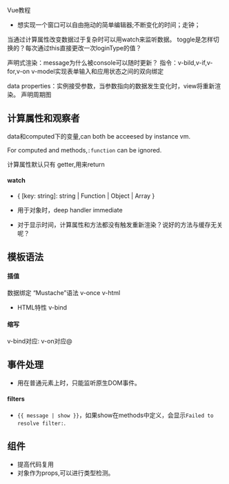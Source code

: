 Vue教程

+ 想实现一个窗口可以自由拖动的简单编辑器;不断变化的时间；走钟；




当通过计算属性改变数据过于复杂时可以用watch来监听数据。
toggle是怎样切换的？每次通过this直接更改一次loginType的值？

声明式渲染：message为什么被console可以随时更新？
指令：v-bild,v-if,v-for,v-on
v-model实现表单输入和应用状态之间的双向绑定

data properties：实例接受参数，当参数指向的数据发生变化时，view将重新渲染。
声明周期图




## 计算属性和观察者
data和computed下的变量,can both be acceesed by instance vm.

For computed and methods,`:function` can be ignored.

计算属性默认只有 getter,用来return 

#### watch
+ { [key: string]: string | Function | Object | Array }
+ 用于对象时，deep  handler  immediate 


+ 对于显示时间，计算属性和方法都没有触发重新渲染？说好的方法与缓存无关呢？


## 模板语法
#### 插值
数据绑定   “Mustache”语法   v-once    v-html
+ HTML特性   v-bind

#### 缩写
v-bind对应:    v-on对应@



## 事件处理
+ 用在普通元素上时，只能监听原生DOM事件。



#### filters
+ `{{ message | show }}`，如果show在methods中定义，会显示`Failed to resolve filter:`.


## 组件
+ 提高代码复用
+ 对象作为props,可以进行类型检测。



